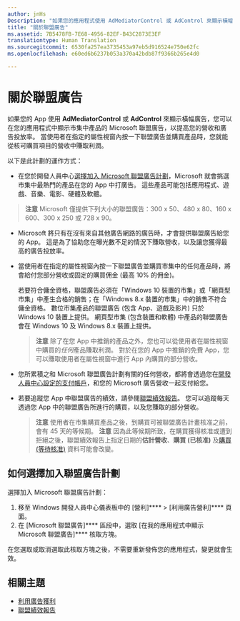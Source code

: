 ```yaml
---
author: jnHs
Description: "如果您的應用程式使用 AdMediatorControl 或 AdControl 來顯示橫幅廣告，您可以在您的應用程式中顯示 Microsoft 加盟廣告，以提高您的廣告投放率和營收。"
title: "關於聯盟廣告"
ms.assetid: 7B5478FB-7E68-4956-82EF-B43C2873E3EF
translationtype: Human Translation
ms.sourcegitcommit: 6530fa257ea3735453a97eb5d916524e750e62fc
ms.openlocfilehash: e60ed6b6237b053a370a42bdb87f9366b265e4d0

---
```


# 關於聯盟廣告

如果您的 App 使用 **AdMediatorControl** 或 **AdControl** 來顯示橫幅廣告，您可以在您的應用程式中顯示市集中產品的 Microsoft 聯盟廣告，以提高您的營收和廣告投放率。 當使用者在指定的屬性視窗內按一下聯盟廣告並購買產品時，您就能從核可購買項目的營收中賺取利潤。

以下是此計劃的運作方式：

* 在您於開發人員中心[選擇加入 Microsoft 聯盟廣告計劃](#how-to-opt-in-to-affiliate-ads)，Microsoft 就會挑選市集中最熱門的產品在您的 App 中打廣告。 這些產品可能包括應用程式、遊戲、音樂、電影、硬體及軟體。

 > **注意** Microsoft 僅提供下列大小的聯盟廣告：300 x 50、480 x 80、160 x 600、300 x 250 或 728 x 90。

* Microsoft 將只有在沒有來自其他廣告網路的廣告時，才會提供聯盟廣告給您的 App。 這是為了協助您在曝光數不足的情況下賺取營收，以及讓您獲得最高的廣告投放率。
* 當使用者在指定的屬性視窗內按一下聯盟廣告並購買市集中的任何產品時，將會給付您部分營收或固定的購買佣金 (最高 10% 的佣金)。 
  
  若要符合傭金資格，聯盟廣告必須在「Windows 10 裝置的市集」或「網頁型市集」中產生合格的銷售；在「Windows 8.x 裝置的市集」中的銷售不符合傭金資格。 數位市集產品的聯盟廣告 (包含 App、遊戲及影片) 只於 Windows 10 裝置上提供。 網頁型市集 (包含裝置和軟體) 中產品的聯盟廣告會在 Windows 10 及 Windows 8.x 裝置上提供。

    > **注意** 除了在您 App 中推銷的產品之外，您也可以從使用者在屬性視窗中購買的*任何*產品賺取利潤。 對於在您的 App 中推銷的免費 App，您可以賺取使用者在屬性視窗中進行 App 內購買的部分營收。

* 您所累積之和 Microsoft 聯盟廣告計劃有關的任何營收，都將會透過您在[開發人員中心設定的支付帳戶](setting-up-your-payout-account-and-tax-forms.md)，和您的 Microsoft 廣告營收一起支付給您。
* 若要追蹤您 App 中聯盟廣告的績效，請參閱[聯盟績效報告](affiliates-performance-report.md)。 您可以追蹤每天透過您 App 中的聯盟廣告所進行的購買，以及您賺取的部分營收。  

  > **注意** 使用者在市集購買產品之後，到購買可被聯盟廣告計畫核准之前，會有 45 天的等候期。 **注意** 因為此等候期所致，在購買獲得核准或遭到拒絕之後，聯盟績效報告上指定日期的**估計營收**、**購買 (已核准)** 及[購買 (等待核准)](affiliates-performance-report.md) 資料可能會改變。

## 如何選擇加入聯盟廣告計劃

選擇加入 Microsoft 聯盟廣告計劃：

1. 移至 Windows 開發人員中心儀表板中的 [營利]**** &gt; [利用廣告營利]**** 頁面。
2. 在 [Microsoft 聯盟廣告]**** 區段中，選取 [在我的應用程式中顯示 Microsoft 聯盟廣告]**** 核取方塊。

在您選取或取消選取此核取方塊之後，不需要重新發佈您的應用程式，變更就會生效。


## 相關主題


* [利用廣告獲利](monetize-with-ads.md)
* [聯盟績效報告](affiliates-performance-report.md)



<!--HONumber=Aug16_HO3-->


